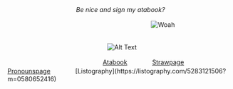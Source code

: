 　　　　　　　　　　　_Be nice and sign my atabook?_ <br />

　　　　　　　　　　　　　　　　　　　　　　　![Woah](https://komarev.com/ghpvc/?username=gambling-addict)<br />
<br />



　　　　　　　　　　　　　　　　![Alt Text](https://media1.tenor.com/m/AzV1dvXcI3YAAAAd/eloquent-countenance-forcas.gif) <br />



　　　　　　　　　　　　　　　  [Atabook](https://forcas.atabook.org/)　　　　[Strawpage](https://4cas.straw.page/)　　　　[Pronounspage](https://en.pronouns.page/@forcas_)　　　　[Listography](https://listography.com/5283121506?m=0580652416)





<!--
**gambling-addict/gambling-addict** is a ✨ _special_ ✨ repository because its `README.md` (this file) appears on your GitHub profile.

Here are some ideas to get you started:

- 🔭 I’m currently working on ...
- 🌱 I’m currently learning ...
- 👯 I’m looking to collaborate on ...
- 🤔 I’m looking for help with ...
- 💬 Ask me about ...
- 📫 How to reach me: ...
- 😄 Pronouns: ...
- ⚡ Fun fact: ...
-->
